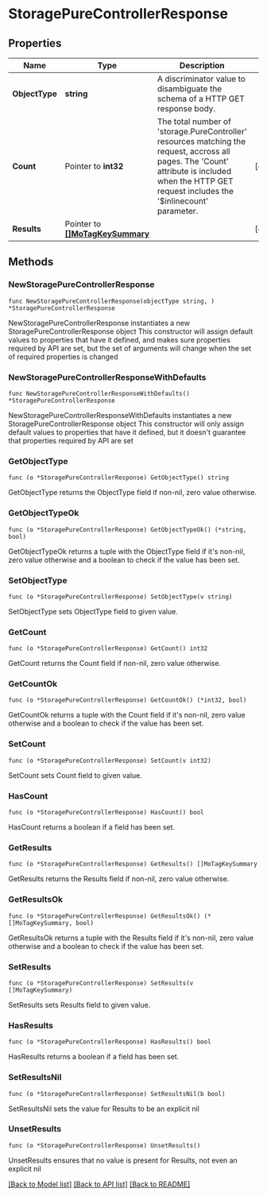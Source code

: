 # StoragePureControllerResponse

## Properties

Name | Type | Description | Notes
------------ | ------------- | ------------- | -------------
**ObjectType** | **string** | A discriminator value to disambiguate the schema of a HTTP GET response body. | 
**Count** | Pointer to **int32** | The total number of &#39;storage.PureController&#39; resources matching the request, accross all pages. The &#39;Count&#39; attribute is included when the HTTP GET request includes the &#39;$inlinecount&#39; parameter. | [optional] 
**Results** | Pointer to [**[]MoTagKeySummary**](MoTagKeySummary.md) |  | [optional] 

## Methods

### NewStoragePureControllerResponse

`func NewStoragePureControllerResponse(objectType string, ) *StoragePureControllerResponse`

NewStoragePureControllerResponse instantiates a new StoragePureControllerResponse object
This constructor will assign default values to properties that have it defined,
and makes sure properties required by API are set, but the set of arguments
will change when the set of required properties is changed

### NewStoragePureControllerResponseWithDefaults

`func NewStoragePureControllerResponseWithDefaults() *StoragePureControllerResponse`

NewStoragePureControllerResponseWithDefaults instantiates a new StoragePureControllerResponse object
This constructor will only assign default values to properties that have it defined,
but it doesn't guarantee that properties required by API are set

### GetObjectType

`func (o *StoragePureControllerResponse) GetObjectType() string`

GetObjectType returns the ObjectType field if non-nil, zero value otherwise.

### GetObjectTypeOk

`func (o *StoragePureControllerResponse) GetObjectTypeOk() (*string, bool)`

GetObjectTypeOk returns a tuple with the ObjectType field if it's non-nil, zero value otherwise
and a boolean to check if the value has been set.

### SetObjectType

`func (o *StoragePureControllerResponse) SetObjectType(v string)`

SetObjectType sets ObjectType field to given value.


### GetCount

`func (o *StoragePureControllerResponse) GetCount() int32`

GetCount returns the Count field if non-nil, zero value otherwise.

### GetCountOk

`func (o *StoragePureControllerResponse) GetCountOk() (*int32, bool)`

GetCountOk returns a tuple with the Count field if it's non-nil, zero value otherwise
and a boolean to check if the value has been set.

### SetCount

`func (o *StoragePureControllerResponse) SetCount(v int32)`

SetCount sets Count field to given value.

### HasCount

`func (o *StoragePureControllerResponse) HasCount() bool`

HasCount returns a boolean if a field has been set.

### GetResults

`func (o *StoragePureControllerResponse) GetResults() []MoTagKeySummary`

GetResults returns the Results field if non-nil, zero value otherwise.

### GetResultsOk

`func (o *StoragePureControllerResponse) GetResultsOk() (*[]MoTagKeySummary, bool)`

GetResultsOk returns a tuple with the Results field if it's non-nil, zero value otherwise
and a boolean to check if the value has been set.

### SetResults

`func (o *StoragePureControllerResponse) SetResults(v []MoTagKeySummary)`

SetResults sets Results field to given value.

### HasResults

`func (o *StoragePureControllerResponse) HasResults() bool`

HasResults returns a boolean if a field has been set.

### SetResultsNil

`func (o *StoragePureControllerResponse) SetResultsNil(b bool)`

 SetResultsNil sets the value for Results to be an explicit nil

### UnsetResults
`func (o *StoragePureControllerResponse) UnsetResults()`

UnsetResults ensures that no value is present for Results, not even an explicit nil

[[Back to Model list]](../README.md#documentation-for-models) [[Back to API list]](../README.md#documentation-for-api-endpoints) [[Back to README]](../README.md)


